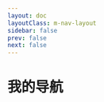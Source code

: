 ```yaml
---
layout: doc
layoutClass: m-nav-layout
sidebar: false
prev: false
next: false
---
```


<style src="../.vitepress/theme/style/nav.scss"></style>

<script setup>
import { NAV_DATA } from '../.vitepress/theme/utils/data.ts'
</script>


# 我的导航

<MNavLinks v-for="{title, items} in NAV_DATA" :title="title" :items="items"/>